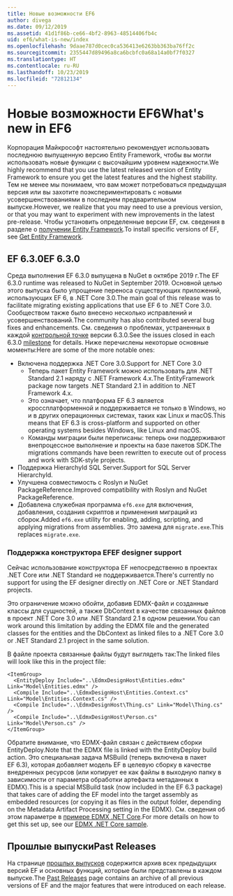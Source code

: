 ```yaml
---
title: Новые возможности EF6
author: divega
ms.date: 09/12/2019
ms.assetid: 41d1f86b-ce66-4bf2-8963-48514406fb4c
uid: ef6/what-is-new/index
ms.openlocfilehash: 9daae787d0cec0ca536413e6263bb363ba76ff2c
ms.sourcegitcommit: 2355447d89496a8ca6bcbfc0a68a14a0bf7f0327
ms.translationtype: HT
ms.contentlocale: ru-RU
ms.lasthandoff: 10/23/2019
ms.locfileid: "72812134"
---
```

# <a name="whats-new-in-ef6"></a><span data-ttu-id="79099-102">Новые возможности EF6</span><span class="sxs-lookup"><span data-stu-id="79099-102">What's new in EF6</span></span>

<span data-ttu-id="79099-103">Корпорация Майкрософт настоятельно рекомендует использовать последнюю выпущенную версию Entity Framework, чтобы вы могли использовать новые функции с высочайшим уровнем надежности.</span><span class="sxs-lookup"><span data-stu-id="79099-103">We highly recommend that you use the latest released version of Entity Framework to ensure you get the latest features and the highest stability.</span></span>
<span data-ttu-id="79099-104">Тем не менее мы понимаем, что вам может потребоваться предыдущая версия или вы захотите поэкспериментировать с новыми усовершенствованиями в последнем предварительном выпуске.</span><span class="sxs-lookup"><span data-stu-id="79099-104">However, we realize that you may need to use a previous version, or that you may want to experiment with new improvements in the latest pre-release.</span></span>
<span data-ttu-id="79099-105">Чтобы установить определенные версии EF, см. сведения в разделе о [получении Entity Framework](~/ef6/fundamentals/install.md).</span><span class="sxs-lookup"><span data-stu-id="79099-105">To install specific versions of EF, see [Get Entity Framework](~/ef6/fundamentals/install.md).</span></span>

## <a name="ef-630"></a><span data-ttu-id="79099-106">EF 6.3.0</span><span class="sxs-lookup"><span data-stu-id="79099-106">EF 6.3.0</span></span>

<span data-ttu-id="79099-107">Среда выполнения EF 6.3.0 выпущена в NuGet в октябре 2019 г.</span><span class="sxs-lookup"><span data-stu-id="79099-107">The EF 6.3.0 runtime was released to NuGet in September 2019.</span></span> <span data-ttu-id="79099-108">Основной целью этого выпуска было упрощение переноса существующих приложений, использующих EF 6, в .NET Core 3.0.</span><span class="sxs-lookup"><span data-stu-id="79099-108">The main goal of this release was to facilitate migrating existing applications that use EF 6 to .NET Core 3.0.</span></span> <span data-ttu-id="79099-109">Сообществом также было внесено несколько исправлений и усовершенствований.</span><span class="sxs-lookup"><span data-stu-id="79099-109">The community has also contributed several bug fixes and enhancements.</span></span> <span data-ttu-id="79099-110">См. сведения о проблемах, устраненных в каждой [контрольной точке](https://github.com/aspnet/EntityFramework6/milestones?state=closed) версии 6.3.0.</span><span class="sxs-lookup"><span data-stu-id="79099-110">See the issues closed in each 6.3.0 [milestone](https://github.com/aspnet/EntityFramework6/milestones?state=closed) for details.</span></span> <span data-ttu-id="79099-111">Ниже перечислены некоторые основные моменты:</span><span class="sxs-lookup"><span data-stu-id="79099-111">Here are some of the more notable ones:</span></span>

- <span data-ttu-id="79099-112">Включена поддержка .NET Core 3.0.</span><span class="sxs-lookup"><span data-stu-id="79099-112">Support for .NET Core 3.0</span></span>
  - <span data-ttu-id="79099-113">Теперь пакет Entity Framework можно использовать для .NET Standard 2.1 наряду с .NET Framework 4.x.</span><span class="sxs-lookup"><span data-stu-id="79099-113">The EntityFramework package now targets .NET Standard 2.1 in addition to .NET Framework 4.x.</span></span>
  - <span data-ttu-id="79099-114">Это означает, что платформа EF 6.3 является кроссплатформенной и поддерживается не только в Windows, но и в других операционных системах, таких как Linux и macOS.</span><span class="sxs-lookup"><span data-stu-id="79099-114">This means that EF 6.3 is cross-platform and supported on other operating systems besides Windows, like Linux and macOS.</span></span>
  - <span data-ttu-id="79099-115">Команды миграции были переписаны: теперь они поддерживают внепроцессное выполнение и проекты на базе пакетов SDK.</span><span class="sxs-lookup"><span data-stu-id="79099-115">The migrations commands have been rewritten to execute out of process and work with SDK-style projects.</span></span>
- <span data-ttu-id="79099-116">Поддержка HierarchyId SQL Server.</span><span class="sxs-lookup"><span data-stu-id="79099-116">Support for SQL Server HierarchyId.</span></span>
- <span data-ttu-id="79099-117">Улучшена совместимость с Roslyn и NuGet PackageReference.</span><span class="sxs-lookup"><span data-stu-id="79099-117">Improved compatibility with Roslyn and NuGet PackageReference.</span></span>
- <span data-ttu-id="79099-118">Добавлена служебная программа `ef6.exe` для включения, добавления, создания скриптов и применения миграций из сборок.</span><span class="sxs-lookup"><span data-stu-id="79099-118">Added `ef6.exe` utility for enabling, adding, scripting, and applying migrations from assemblies.</span></span> <span data-ttu-id="79099-119">Это замена для `migrate.exe`.</span><span class="sxs-lookup"><span data-stu-id="79099-119">This replaces `migrate.exe`.</span></span>

### <a name="ef-designer-support"></a><span data-ttu-id="79099-120">Поддержка конструктора EF</span><span class="sxs-lookup"><span data-stu-id="79099-120">EF designer support</span></span>

<span data-ttu-id="79099-121">Сейчас использование конструктора EF непосредственно в проектах .NET Core или .NET Standard не поддерживается.</span><span class="sxs-lookup"><span data-stu-id="79099-121">There's currently no support for using the EF designer directly on .NET Core or .NET Standard projects.</span></span> 

<span data-ttu-id="79099-122">Это ограничение можно обойти, добавив EDMX-файл и созданные классы для сущностей, а также DbContext в качестве связанных файлов в проект .NET Core 3.0 или .NET Standard 2.1 в одном решении.</span><span class="sxs-lookup"><span data-stu-id="79099-122">You can work around this limitation by adding the EDMX file and the generated classes for the entities and the DbContext as linked files to a .NET Core 3.0 or .NET Standard 2.1 project in the same solution.</span></span>

<span data-ttu-id="79099-123">В файле проекта связанные файлы будут выглядеть так:</span><span class="sxs-lookup"><span data-stu-id="79099-123">The linked files will look like this in the project file:</span></span>

``` csproj 
<ItemGroup>
  <EntityDeploy Include="..\EdmxDesignHost\Entities.edmx" Link="Model\Entities.edmx" />
  <Compile Include="..\EdmxDesignHost\Entities.Context.cs" Link="Model\Entities.Context.cs" />
  <Compile Include="..\EdmxDesignHost\Thing.cs" Link="Model\Thing.cs" />
  <Compile Include="..\EdmxDesignHost\Person.cs" Link="Model\Person.cs" />
</ItemGroup>
```

<span data-ttu-id="79099-124">Обратите внимание, что EDMX-файл связан с действием сборки EntityDeploy.</span><span class="sxs-lookup"><span data-stu-id="79099-124">Note that the EDMX file is linked with the EntityDeploy build action.</span></span> <span data-ttu-id="79099-125">Это специальная задача MSBuild (теперь включена в пакет EF 6.3), которая добавляет модель EF в целевую сборку в качестве внедренных ресурсов (или копирует ее как файлы в выходную папку в зависимости от параметра обработки артефакта метаданных в EDMX).</span><span class="sxs-lookup"><span data-stu-id="79099-125">This is a special MSBuild task (now included in the EF 6.3 package) that takes care of adding the EF model into the target assembly as embedded resources (or copying it as files in the output folder, depending on the Metadata Artifact Processing setting in the EDMX).</span></span> <span data-ttu-id="79099-126">См. сведения об этом параметре в [примере EDMX .NET Core](https://aka.ms/EdmxDotNetCoreSample).</span><span class="sxs-lookup"><span data-stu-id="79099-126">For more details on how to get this set up, see our [EDMX .NET Core sample](https://aka.ms/EdmxDotNetCoreSample).</span></span>

## <a name="past-releases"></a><span data-ttu-id="79099-127">Прошлые выпуски</span><span class="sxs-lookup"><span data-stu-id="79099-127">Past Releases</span></span>

<span data-ttu-id="79099-128">На странице [прошлых выпусков](past-releases.md) содержится архив всех предыдущих версий EF и основных функций, которые были представлены в каждом выпуске.</span><span class="sxs-lookup"><span data-stu-id="79099-128">The [Past Releases](past-releases.md) page contains an archive of all previous versions of EF and the major features that were introduced on each release.</span></span>

